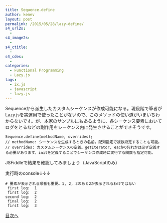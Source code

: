 ```yaml
---
title: Sequence.define
author: kenev
layout: post
permalink: /2015/05/28/lazy-define/
s4_url2s:
  - 
s4_image2s:
  - 
s4_ctitle:
  - 
s4_cdes:
  - 
categories:
  - Functional Programming
  - Lazy.js
tags:
  - ix.js
  - javascript
  - lazy.js
---
```

Sequenceから派生したカスタムシーケンスが作成可能になる。現段階で筆者がLazy.jsを実運用で使ったことがないので、このメソッドの使い道がいまいちわからないです。が、本家のサンプルにもあるように、各シーケンス要素においてログをとるなどの副作用をシーケンス内に発生させることができそうです。

<pre><code class="js">Sequence.define(methodName, overrides);
// methodName: シーケンスを生成するときの名前。配列指定で複数設定することも可能。
// overrides: カスタムシーケンスの定義。getIterator, eachの何れかは必ず定義する必要があります。initを定義することでシーケンス作成時に実行する関数も指定可能。
</code></pre>

JSFiddleで結果を確認してみましょう（JavaScriptのみ）  


実行時のconsole↓↓↓

<pre><code class="bash"># 要素が表示される順番も重要。1, 2, 3のあと2が表示されるわけではない
 first log:  1
 first log:  2
second log:  2
 final log:  2
 first log:  3
</code></pre>

[目次へ][1]

 [1]: http://kenev.net/2015/05/20/lazy-js-%e5%ae%9f%e8%b7%b5%e3%80%80%e7%9b%ae%e6%ac%a1/